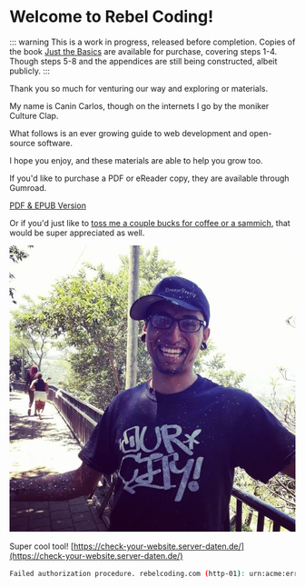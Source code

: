 # Welcome to Rebel Coding!

::: warning
This is a work in progress, released before completion. Copies of the book [Just the Basics](https://gum.co/RebelCoding) are available for purchase, covering steps 1-4. Though steps 5-8 and the appendices are still being constructed, albeit publicly.
:::

Thank you so much for venturing our way and exploring or materials.

My name is Canin Carlos, though on the internets I go by the moniker Culture Clap.

What follows is an ever growing guide to web development and open-source software.

I hope you enjoy, and these materials are able to help you grow too.

If you'd like to purchase a PDF or eReader copy, they are available through Gumroad.

<a class="gumroad-button" href="https://gum.co/RebelCoding">PDF & EPUB Version</a>

Or if you'd just like to [toss me a couple bucks for coffee or a sammich](https://www.buymeacoffee.com/cultureclap), that would be super appreciated as well.

![Canin got paint on himself](./newprofile.jpg)

<!-- [![Buy me a coffee](https://cdn.buymeacoffee.com/buttons/bmc-new-btn-logo.svg)](https://www.buymeacoffee.com/cultureclap) -->

Super cool tool! [https://check-your-website.server-daten.de/](https://check-your-website.server-daten.de/)

```bash
Failed authorization procedure. rebelcoding.com (http-01): urn:acme:error:unauthorized :: The client lacks sufficient authorization :: Invalid response from https://www.rebelcoding.com [96.75.146.130]: "<!DOCTYPE html>\n<html lang=\"en-US\">\n  <head>\n    <meta charset=\"utf-8\">\n    <meta name=\"viewport\" content=\"width=device-width,in"
```
